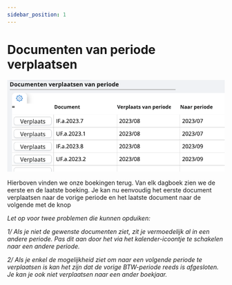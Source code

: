 ```yaml
---
sidebar_position: 1
---
```


# Documenten van periode verplaatsen

![alt text](/img/images/image228.png)


Hierboven vinden we onze boekingen terug. Van elk dagboek zien we de eerste en de laatste boeking. Je kan nu eenvoudig het eerste document verplaatsen naar de vorige periode en het laatste document naar de volgende met de knop


*Let op voor twee problemen die kunnen opduiken:*


*1/ Als je niet de gewenste documenten ziet, zit je vermoedelijk al in een andere periode. Pas dit aan door het via het kalender-icoontje te schakelen naar een andere periode.*


*2/ Als je enkel de mogelijkheid ziet om naar een volgende periode te verplaatsen is kan het zijn dat de vorige BTW-periode reeds is afgesloten. Je kan je ook niet verplaatsen naar een ander boekjaar.*